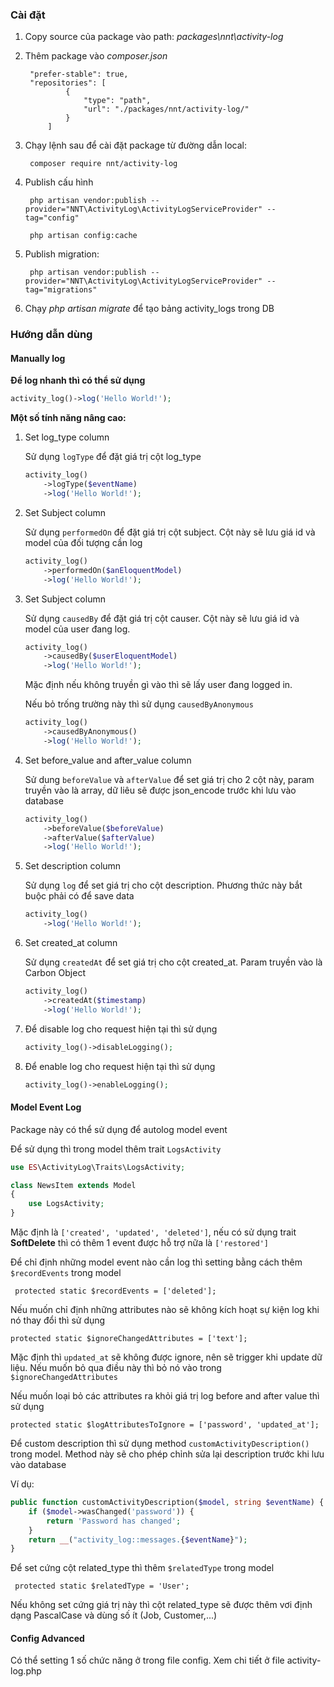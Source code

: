 ### Cài đặt
1. Copy source của package vào path: *packages\nnt\activity-log*
2. Thêm package vào *composer.json*

        "prefer-stable": true,
        "repositories": [
                {
                    "type": "path",
                    "url": "./packages/nnt/activity-log/"
                }
            ]

3. Chạy lệnh sau để cài đặt package từ đường dẫn local:

        composer require nnt/activity-log

4. Publish cấu hình

        php artisan vendor:publish --provider="NNT\ActivityLog\ActivityLogServiceProvider" --tag="config"

        php artisan config:cache

5. Publish migration:

        php artisan vendor:publish --provider="NNT\ActivityLog\ActivityLogServiceProvider" --tag="migrations"

6. Chạy *php artisan migrate* để tạo bảng activity_logs trong DB

### Hướng dẫn dùng

#### Manually log
**Để log nhanh thì có thể sử dụng**

```php
activity_log()->log('Hello World!');
```

**Một số tính năng nâng cao:**
1. Set log_type column

    Sử dụng `logType` để đặt giá trị cột log_type
    ```php
    activity_log()   
        ->logType($eventName)
        ->log('Hello World!');
    ```
2. Set Subject column

    Sử dụng `performedOn` để đặt giá trị cột subject. Cột này sẽ lưu giá id và model của đối tượng cần log
    ```php
    activity_log()   
        ->performedOn($anEloquentModel)
        ->log('Hello World!');
    ```
3. Set Subject column

    Sử dụng `causedBy` để đặt giá trị cột causer. Cột này sẽ lưu giá id và model của user đang log.
    ```php
    activity_log()   
        ->causedBy($userEloquentModel)
        ->log('Hello World!');
    ```
    Mặc định nếu không truyền gì vào thì sẽ lấy user đang logged in.

    Nếu bỏ trống trường này thì sử dụng `causedByAnonymous`
    ```php
    activity_log()   
        ->causedByAnonymous()
        ->log('Hello World!');
    ```
4. Set before_value and after_value column

    Sử dung `beforeValue` và `afterValue` để set giá trị cho 2 cột này, param truyền vào là array, dữ liêu sẽ được json_encode trước khi lưu vào database
    ```php
    activity_log()   
        ->beforeValue($beforeValue)
        ->afterValue($afterValue)
        ->log('Hello World!');
    ```
5. Set description column

    Sử dụng `log` để set giá trị cho cột description. Phương thức này bắt buộc phải có để save data
    ```php
    activity_log()
        ->log('Hello World!');
    ```
6. Set created_at column

    Sử dụng `createdAt` để set giá trị cho cột created_at. Param truyền vào là Carbon Object
    ```php
    activity_log()
        ->createdAt($timestamp)
        ->log('Hello World!');
    ```
7. Để disable log cho request hiện tại thì sử dụng
    ```php
    activity_log()->disableLogging();
    ```
8. Để enable log cho request hiện tại thì sử dụng
    ```php
    activity_log()->enableLogging();
    ```
#### Model Event Log
Package này có thể sử dụng để autolog model event

Để sử dụng thì trong model thêm trait `LogsActivity`
```php
use ES\ActivityLog\Traits\LogsActivity;

class NewsItem extends Model
{
    use LogsActivity;
}
```
Mặc định là `['created', 'updated', 'deleted']`, nếu có sử dụng trait **SoftDelete** thì có thêm 1 event được hỗ trợ nữa là `['restored']` 

Để chỉ định những model event nào cần log thì setting bằng cách thêm `$recordEvents` trong model

     protected static $recordEvents = ['deleted'];

Nếu muốn chỉ định những attributes nào sẽ không kích hoạt sự kiện log khi nó thay đổi thì sử dụng

    protected static $ignoreChangedAttributes = ['text'];

Mặc định thì `updated_at` sẽ không được ignore, nên sẽ trigger khi update dữ liệu. Nếu muốn bỏ qua điều này thì bỏ nó vào trong `$ignoreChangedAttributes`

Nếu muốn loại bỏ các attributes ra khỏi giá trị log before and after value thì sử dụng 

    protected static $logAttributesToIgnore = ['password', 'updated_at'];

Để custom description thì sử dụng method `customActivityDescription()` trong model. Method này sẽ cho phép chỉnh sửa lại description trước khi lưu vào database

Ví dụ:
```php
public function customActivityDescription($model, string $eventName) {
    if ($model->wasChanged('password')) {
        return 'Password has changed';
    }
    return __("activity_log::messages.{$eventName}");
}
````

Để set cứng cột related_type thì thêm `$relatedType` trong model

     protected static $relatedType = 'User';

Nếu không set cứng giá trị này thì cột related_type sẽ được thêm vơi định dạng PascalCase và dùng số ít (Job, Customer,...)

#### Config Advanced
Có thể setting 1 số chức năng ở trong file config. Xem chi tiết ở file activity-log.php

